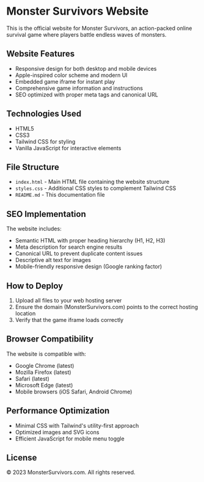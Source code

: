 # Monster Survivors Website

This is the official website for Monster Survivors, an action-packed online survival game where players battle endless waves of monsters.

## Website Features

- Responsive design for both desktop and mobile devices
- Apple-inspired color scheme and modern UI
- Embedded game iframe for instant play
- Comprehensive game information and instructions
- SEO optimized with proper meta tags and canonical URL

## Technologies Used

- HTML5
- CSS3
- Tailwind CSS for styling
- Vanilla JavaScript for interactive elements

## File Structure

- `index.html` - Main HTML file containing the website structure
- `styles.css` - Additional CSS styles to complement Tailwind CSS
- `README.md` - This documentation file

## SEO Implementation

The website includes:
- Semantic HTML with proper heading hierarchy (H1, H2, H3)
- Meta description for search engine results
- Canonical URL to prevent duplicate content issues
- Descriptive alt text for images
- Mobile-friendly responsive design (Google ranking factor)

## How to Deploy

1. Upload all files to your web hosting server
2. Ensure the domain (MonsterSurvivors.com) points to the correct hosting location
3. Verify that the game iframe loads correctly

## Browser Compatibility

The website is compatible with:
- Google Chrome (latest)
- Mozilla Firefox (latest)
- Safari (latest)
- Microsoft Edge (latest)
- Mobile browsers (iOS Safari, Android Chrome)

## Performance Optimization

- Minimal CSS with Tailwind's utility-first approach
- Optimized images and SVG icons
- Efficient JavaScript for mobile menu toggle

## License

© 2023 MonsterSurvivors.com. All rights reserved. 